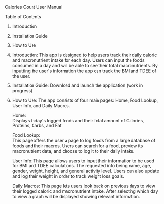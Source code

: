 Calories Count User Manual

Table of Contents
1. Introduction
2. Installation Guide
3. How to Use

1. Introduction:
	This app is designed to help users track
	their daily caloric and macronutrient intake
	for each day. Users can input the foods consumed in
	a day and will be able to see their total macronutrients.
	By inputting the user's information the app can track
	the BMI and TDEE of the user.

2. Installation Guide:
	Download and launch the application
	(work in progress)

3. How to Use:
	The app consists of four main pages: 
	Home, Food Lookup, User Info, and Daily Macros.
	
	Home:	
	  Displays today's logged foods and their
	  total amount of Calories, Proteins, Carbs, and Fat

	Food Lookup:	
	  This page offers the user a page to log foods from a
	  large database of foods and their macros. Users can search for 
	  a food, preview its macronutrient data, and choose to log it to
	  their daily intake.

	User Info:
	  This page allows users to input their information to be used
	  for BMI and TDEE calculations. The requested info being name,
	  age, gender, weight, height, and general activity level.
	  Users can also update and log their weight in order to track
	  weight loss goals.

	Daily Macros:
	  This page lets users look back on previous days to view their
	  logged caloric and macronutrient intake. After selecting which
	  day to view a graph will be displayed showing relevant information.

